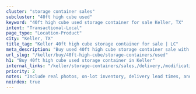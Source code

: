 ```yaml
---
cluster: "storage container sales"
subcluster: "40ft high cube used"
keyword: "40ft high cube used storage container for sale Keller, TX"
intent: "Transactional-Local"
page_type: "Location-Product"
city: "Keller, TX"
title_tag: "Keller 40ft high cube storage container for sale | LC"
meta_description: "Buy used 40ft high cube storage container sale with local delivery in Keller, TX. LC Container — local Since 2003. Request a fast quote today."
url_slug: "/keller/buy/40ft-high-cube/storage-containers/used"
h1: "Buy 40ft high cube used storage container in Keller"
internal_links: "/keller/storage-containers/sales,/delivery,/modifications"
priority: 2
notes: "Include real photos, on-lot inventory, delivery lead times, and financing info."
noindex: true
---
```


<!-- TODO: Add unique city/inventory copy, images, and internal links here. -->
